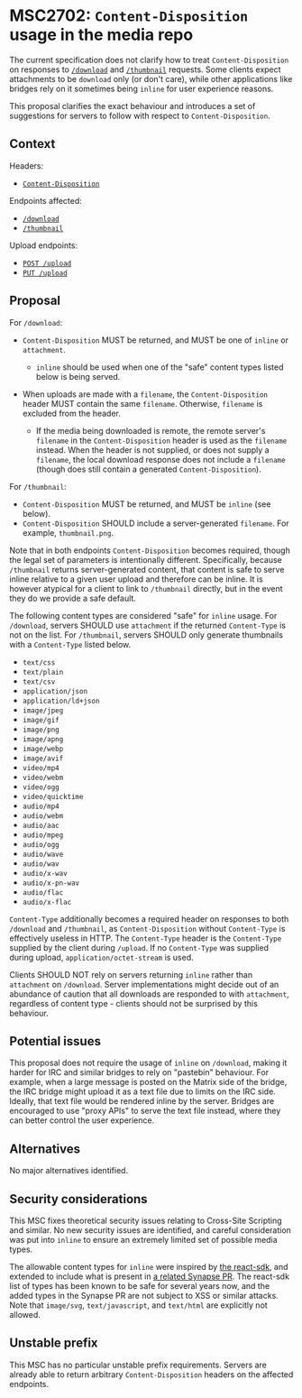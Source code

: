 # MSC2702: `Content-Disposition` usage in the media repo

The current specification does not clarify how to treat `Content-Disposition` on responses to
[`/download`](https://spec.matrix.org/v1.8/client-server-api/#get_matrixmediav3downloadservernamemediaid)
and [`/thumbnail`](https://spec.matrix.org/v1.8/client-server-api/#get_matrixmediav3thumbnailservernamemediaid)
requests. Some clients expect attachments to be `download` only (or don't care), while other applications
like bridges rely on it sometimes being `inline` for user experience reasons.

This proposal clarifies the exact behaviour and introduces a set of suggestions for servers to follow
with respect to `Content-Disposition`.

## Context

Headers:
* [`Content-Disposition`](https://developer.mozilla.org/en-US/docs/Web/HTTP/Headers/Content-Disposition)

Endpoints affected:

* [`/download`](https://spec.matrix.org/v1.8/client-server-api/#get_matrixmediav3downloadservernamemediaid)
* [`/thumbnail`](https://spec.matrix.org/v1.8/client-server-api/#get_matrixmediav3thumbnailservernamemediaid)

Upload endpoints:
* [`POST /upload`](https://spec.matrix.org/v1.8/client-server-api/#post_matrixmediav3upload)
* [`PUT /upload`](https://spec.matrix.org/v1.8/client-server-api/#put_matrixmediav3uploadservernamemediaid)

## Proposal

For `/download`:

* `Content-Disposition` MUST be returned, and MUST be one of `inline` or `attachment`.

  * `inline` should be used when one of the "safe" content types listed below is being served.

* When uploads are made with a `filename`, the `Content-Disposition` header MUST contain the same
  `filename`. Otherwise, `filename` is excluded from the header.

  * If the media being downloaded is remote, the remote server's `filename` in the `Content-Disposition`
    header is used as the `filename` instead. When the header is not supplied, or does not supply a
    `filename`, the local download response does not include a `filename` (though does still contain
    a generated `Content-Disposition`).

For `/thumbnail`:

* `Content-Disposition` MUST be returned, and MUST be `inline` (see below).
* `Content-Disposition` SHOULD include a server-generated `filename`. For example, `thumbnail.png`.

Note that in both endpoints `Content-Disposition` becomes required, though the legal set of parameters is
intentionally different. Specifically, because `/thumbnail` returns server-generated content, that content
is safe to serve inline relative to a given user upload and therefore can be inline. It is however atypical
for a client to link to `/thumbnail` directly, but in the event they do we provide a safe default.

The following content types are considered "safe" for `inline` usage. For `/download`, servers SHOULD
use `attachment` if the returned `Content-Type` is not on the list. For `/thumbnail`, servers SHOULD
only generate thumbnails with a `Content-Type` listed below.

* `text/css`
* `text/plain`
* `text/csv`
* `application/json`
* `application/ld+json`
* `image/jpeg`
* `image/gif`
* `image/png`
* `image/apng`
* `image/webp`
* `image/avif`
* `video/mp4`
* `video/webm`
* `video/ogg`
* `video/quicktime`
* `audio/mp4`
* `audio/webm`
* `audio/aac`
* `audio/mpeg`
* `audio/ogg`
* `audio/wave`
* `audio/wav`
* `audio/x-wav`
* `audio/x-pn-wav`
* `audio/flac`
* `audio/x-flac`

`Content-Type` additionally becomes a required header on responses to both `/download` and `/thumbnail`, as `Content-Disposition`
without `Content-Type` is effectively useless in HTTP. The `Content-Type` header is the `Content-Type` supplied by
the client during `/upload`. If no `Content-Type` was supplied during upload, `application/octet-stream` is used.

Clients SHOULD NOT rely on servers returning `inline` rather than `attachment` on `/download`. Server
implementations might decide out of an abundance of caution that all downloads are responded to with
`attachment`, regardless of content type - clients should not be surprised by this behaviour.

## Potential issues

This proposal does not require the usage of `inline` on `/download`, making it harder for IRC and similar
bridges to rely on "pastebin" behaviour. For example, when a large message is posted on the Matrix side of
the bridge, the IRC bridge might upload it as a text file due to limits on the IRC side. Ideally, that text
file would be rendered inline by the server. Bridges are encouraged to use "proxy APIs" to serve the text
file instead, where they can better control the user experience.

## Alternatives

No major alternatives identified.

## Security considerations

This MSC fixes theoretical security issues relating to Cross-Site Scripting and similar. No new security issues
are identified, and careful consideration was put into `inline` to ensure an extremely limited set of possible
media types.

The allowable content types for `inline` were inspired by [the react-sdk](https://github.com/matrix-org/matrix-react-sdk/blob/a70fcfd0bcf7f8c85986da18001ea11597989a7c/src/utils/blobs.ts#L51),
and extended to include what is present in [a related Synapse PR](https://github.com/matrix-org/synapse/pull/15988).
The react-sdk list of types has been known to be safe for several years now, and the added types in the Synapse
PR are not subject to XSS or similar attacks. Note that `image/svg`, `text/javascript`, and `text/html` are
explicitly not allowed.

## Unstable prefix

This MSC has no particular unstable prefix requirements. Servers are already able to return arbitrary
`Content-Disposition` headers on the affected endpoints.
